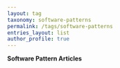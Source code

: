 ```yaml
---
layout: tag
taxonomy: software-patterns
permalink: /tags/software-patterns
entries_layout: list
author_profile: true
---
```

**Software Pattern Articles**
